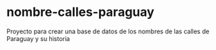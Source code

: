 # nombre-calles-paraguay
Proyecto para crear una base de datos de los nombres de las calles de Paraguay y su historia 
